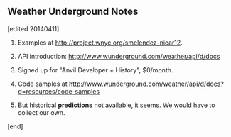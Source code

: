 ## Weather Underground Notes

[edited 20140411]

1. Examples at http://project.wnyc.org/smelendez-nicar12.

1. API introduction: http://www.wunderground.com/weather/api/d/docs

1. Signed up for "Anvil Developer + History", $0/month.

1. Code samples at http://www.wunderground.com/weather/api/d/docs?d=resources/code-samples

1. But historical **predictions** not available, it seems. We would have to collect our own.

[end]
